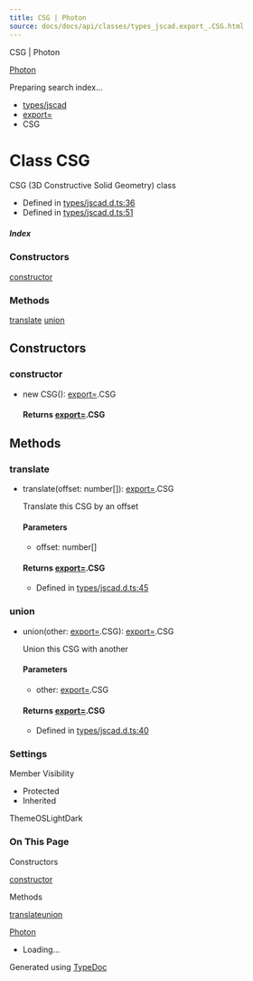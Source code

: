 ```yaml
---
title: CSG | Photon
source: docs/docs/api/classes/types_jscad.export_.CSG.html
---
```


CSG | Photon

[Photon](../index.md)




Preparing search index...

* [types/jscad](../modules/types_jscad.md)
* [export=](../modules/types_jscad.export_.md)
* CSG

# Class CSG

CSG (3D Constructive Solid Geometry) class

* Defined in [types/jscad.d.ts:36](https://github.com/mwhite454/photon/blob/main/packages/photon/src/types/jscad.d.ts#L36)
* Defined in [types/jscad.d.ts:51](https://github.com/mwhite454/photon/blob/main/packages/photon/src/types/jscad.d.ts#L51)

##### Index

### Constructors

[constructor](#constructor)

### Methods

[translate](#translate)
[union](#union)

## Constructors

### constructor

* new CSG(): [export=](../modules/types_jscad.export_.md).CSG

  #### Returns [export=](../modules/types_jscad.export_.md).CSG

## Methods

### translate

* translate(offset: number[]): [export=](../modules/types_jscad.export_.md).CSG

  Translate this CSG by an offset

  #### Parameters

  + offset: number[]

  #### Returns [export=](../modules/types_jscad.export_.md).CSG

  + Defined in [types/jscad.d.ts:45](https://github.com/mwhite454/photon/blob/main/packages/photon/src/types/jscad.d.ts#L45)

### union

* union(other: [export=](../modules/types_jscad.export_.md).CSG): [export=](../modules/types_jscad.export_.md).CSG

  Union this CSG with another

  #### Parameters

  + other: [export=](../modules/types_jscad.export_.md).CSG

  #### Returns [export=](../modules/types_jscad.export_.md).CSG

  + Defined in [types/jscad.d.ts:40](https://github.com/mwhite454/photon/blob/main/packages/photon/src/types/jscad.d.ts#L40)

### Settings

Member Visibility

* Protected
* Inherited

ThemeOSLightDark

### On This Page

Constructors

[constructor](#constructor)

Methods

[translate](#translate)[union](#union)

[Photon](../index.md)

* Loading...

Generated using [TypeDoc](https://typedoc.org/)
